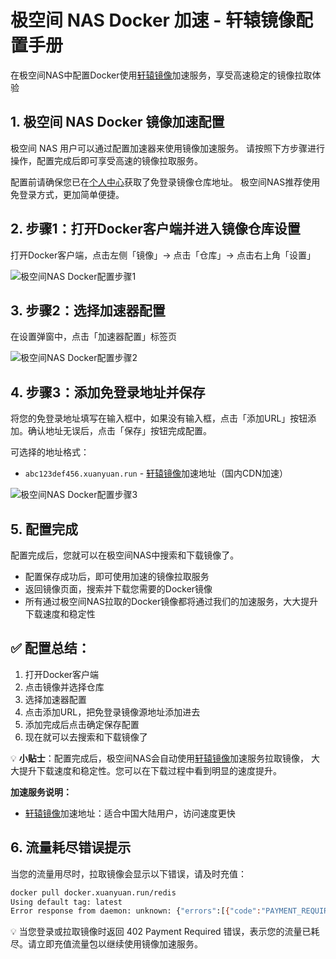 # 极空间 NAS Docker 加速 - 轩辕镜像配置手册

在极空间NAS中配置Docker使用<a href="https://xuanyuan.cloud/" target="_blank">轩辕镜像</a>加速服务，享受高速稳定的镜像拉取体验

## 1. 极空间 NAS Docker 镜像加速配置

极空间 NAS 用户可以通过配置加速器来使用镜像加速服务。 请按照下方步骤进行操作，配置完成后即可享受高速的镜像拉取服务。

配置前请确保您已在<a href="https://xuanyuan.cloud/" target="_blank">个人中心</a>获取了免登录镜像仓库地址。 极空间NAS推荐使用免登录方式，更加简单便捷。

## 2. 步骤1：打开Docker客户端并进入镜像仓库设置

打开Docker客户端，点击左侧「镜像」→ 点击「仓库」→ 点击右上角「设置」

![极空间NAS Docker配置步骤1](https://imgs.xuanyuan.run/img/jikongjian31.jpg)

## 3. 步骤2：选择加速器配置

在设置弹窗中，点击「加速器配置」标签页

![极空间NAS Docker配置步骤2](https://imgs.xuanyuan.run/img/jikongjian41.jpg)

## 4. 步骤3：添加免登录地址并保存

将您的免登录地址填写在输入框中，如果没有输入框，点击「添加URL」按钮添加。确认地址无误后，点击「保存」按钮完成配置。

可选择的地址格式：

- `abc123def456.xuanyuan.run` - <a href="https://xuanyuan.cloud/" target="_blank">轩辕镜像</a>加速地址（国内CDN加速）

![极空间NAS Docker配置步骤3](https://imgs.xuanyuan.run/img/jikongjian51.jpg)

## 5. 配置完成

配置完成后，您就可以在极空间NAS中搜索和下载镜像了。

- 配置保存成功后，即可使用加速的镜像拉取服务
- 返回镜像页面，搜索并下载您需要的Docker镜像
- 所有通过极空间NAS拉取的Docker镜像都将通过我们的加速服务，大大提升下载速度和稳定性

## ✅ 配置总结：

1. 打开Docker客户端
2. 点击镜像并选择仓库
3. 选择加速器配置
4. 点击添加URL，把免登录镜像源地址添加进去
5. 添加完成后点击确定保存配置
6. 现在就可以去搜索和下载镜像了

💡 **小贴士**：配置完成后，极空间NAS会自动使用<a href="https://xuanyuan.cloud/" target="_blank">轩辕镜像</a>加速服务拉取镜像， 大大提升下载速度和稳定性。您可以在下载过程中看到明显的速度提升。

**加速服务说明：**
- <a href="https://xuanyuan.cloud/" target="_blank">轩辕镜像</a>加速地址：适合中国大陆用户，访问速度更快

## 6. 流量耗尽错误提示

当您的流量用尽时，拉取镜像会显示以下错误，请及时充值：

```bash
docker pull docker.xuanyuan.run/redis
Using default tag: latest
Error response from daemon: unknown: {"errors":[{"code":"PAYMENT_REQUIRED","message":"capacity has use up","detail":[{"Type":"repository","Name":"library/*","Action":"pull"}]}]}
```

💡 当您登录或拉取镜像时返回 402 Payment Required 错误，表示您的流量已耗尽。请立即充值流量包以继续使用镜像加速服务。
